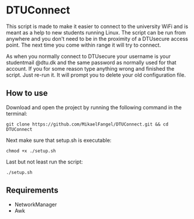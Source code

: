 # DTUConnect
This script is made to make it easier to connect to the university WiFi and is meant as a help to new students running Linux. The script can be run from anywhere and you don't need to be in the proximity of a DTUsecure access point. The next time you come within range it will try to connect.  

As when you normally connect to DTUsecure your username is your studentmail @dtu.dk and the same password as normally used for that account. If you for some reason type anything wrong and finished the script. Just re-run it. It will prompt you to delete your old configuration file.

## How to use
Download and open the project by running the following command in the terminal:

```
git clone https://github.com/MikaelFangel/DTUConnect.git && cd DTUConnect 
```

Next make sure that setup.sh is executable:

```
chmod +x ./setup.sh
```

Last but not least run the script:
```
./setup.sh
```

## Requirements
* NetworkManager
* Awk
